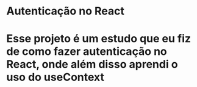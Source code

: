 <h1> Autenticação no React <h1>

<p>Esse projeto é um estudo que eu fiz de como fazer autenticação no React, onde além disso aprendi o uso do useContext</p>